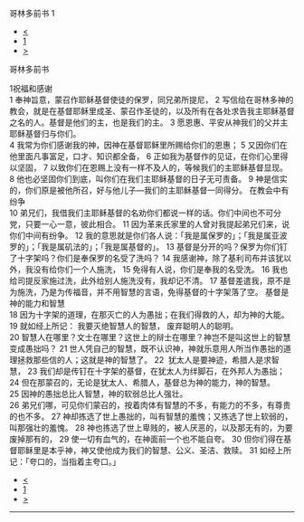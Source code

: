 ﻿





 哥林多前书 1




* [<](bible/ROM16.md)
* [1](bible/1CO.md)
* [>](bible/1CO02.md)



哥林多前书 
 
1祝福和感谢  
1 奉神旨意，蒙召作耶稣基督使徒的保罗，同兄弟所提尼， 
2 写信给在哥林多神的教会，就是在基督耶稣里成圣、蒙召作圣徒的，以及所有在各处求告我主耶稣基督之名的人。基督是他们的主，也是我们的主。 
3 愿恩惠、平安从神我们的父并主耶稣基督归与你们。  
4 我常为你们感谢我的神，因神在基督耶稣里所赐给你们的恩惠； 
5 又因你们在他里面凡事富足，口才、知识都全备， 
6 正如我为基督作的见证，在你们心里得以坚固， 
7 以致你们在恩赐上没有一样不及人的，等候我们的主耶稣基督显现。 
8 他也必坚固你们到底，叫你们在我们主耶稣基督的日子无可责备。 
9 神是信实的，你们原是被他所召，好与他儿子—我们的主耶稣基督一同得分。 在教会中有纷争  
10 弟兄们，我借我们主耶稣基督的名劝你们都说一样的话。你们中间也不可分党，只要一心一意，彼此相合。 
11 因为革来氏家里的人曾对我提起弟兄们来，说你们中间有纷争。 
12 我的意思就是你们各人说：「我是属保罗的」；「我是属亚波罗的」；「我是属矶法的」；「我是属基督的」。 
13 基督是分开的吗？保罗为你们钉了十字架吗？你们是奉保罗的名受了洗吗？ 
14 我感谢神，除了基利司布并该犹以外，我没有给你们一个人施洗， 
15 免得有人说，你们是奉我的名受洗。 
16 我也给司提反家施过洗，此外给别人施洗没有，我却记不清。 
17 基督差遣我，原不是为施洗，乃是为传福音，并不用智慧的言语，免得基督的十字架落了空。 基督是神的能力和智慧  
18 因为十字架的道理，在那灭亡的人为愚拙；在我们得救的人，却为神的大能。 
19 就如经上所记： 我要灭绝智慧人的智慧， 废弃聪明人的聪明。  
20 智慧人在哪里？文士在哪里？这世上的辩士在哪里？神岂不是叫这世上的智慧变成愚拙吗？ 
21 世人凭自己的智慧，既不认识神，神就乐意用人所当作愚拙的道理拯救那些信的人；这就是神的智慧了。 
22  犹太人是要神迹，希腊人是求智慧， 
23 我们却是传钉在十字架的基督，在犹太人为绊脚石，在外邦人为愚拙； 
24 但在那蒙召的，无论是犹太人、希腊人，基督总为神的能力，神的智慧。 
25 因神的愚拙总比人智慧，神的软弱总比人强壮。  
26 弟兄们哪，可见你们蒙召的，按着肉体有智慧的不多，有能力的不多，有尊贵的也不多。 
27 神却拣选了世上愚拙的，叫有智慧的羞愧；又拣选了世上软弱的，叫那强壮的羞愧。 
28 神也拣选了世上卑贱的，被人厌恶的，以及那无有的，为要废掉那有的， 
29 使一切有血气的，在神面前一个也不能自夸。 
30 但你们得在基督耶稣里是本乎神，神又使他成为我们的智慧、公义、圣洁、救赎。 
31 如经上所记：「夸口的，当指着主夸口。」 
* [<](bible/ROM16.md)
* [1](bible/1CO.md)
* [>](bible/1CO02.md)





---









